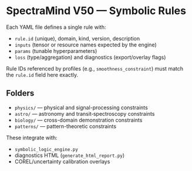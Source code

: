 # SpectraMind V50 — Symbolic Rules

Each YAML file defines a single rule with:
- `rule.id` (unique), domain, kind, version, description
- `inputs` (tensor or resource names expected by the engine)
- `params` (tunable hyperparameters)
- `loss` (type/aggregation) and diagnostics (export/overlay flags)

Rule IDs referenced by profiles (e.g., `smoothness_constraint`) must match
the `rule.id` field here exactly.

## Folders
- `physics/`  — physical and signal-processing constraints
- `astro/`    — astronomy and transit‑spectroscopy constraints
- `biology/`  — cross-domain demonstration constraints
- `patterns/` — pattern-theoretic constraints

These integrate with:
- `symbolic_logic_engine.py`
- diagnostics HTML (`generate_html_report.py`)
- COREL/uncertainty calibration overlays
